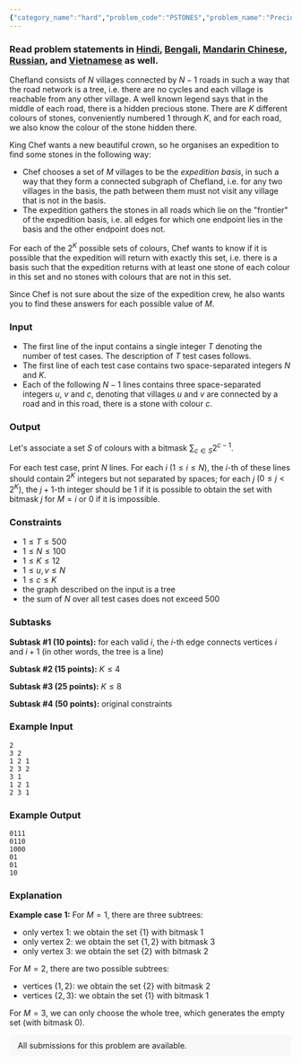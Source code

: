 ```yaml
---
{"category_name":"hard","problem_code":"PSTONES","problem_name":"Precious Stones ","problemComponents":{"constraints":"","constraintsState":false,"subtasks":"","subtasksState":false,"inputFormat":"","inputFormatState":false,"outputFormat":"","outputFormatState":false,"sampleTestCases":{"0":{"id":1,"input":"2\r\n3 2\r\n1 2 1\r\n2 3 2\r\n3 1\r\n1 2 1\r\n2 3 1","output":"0111\r\n0110\r\n1000\r\n01\r\n01\r\n10","explanation":"**Example case 1:**\r\nFor $M = 1$, there are three subtrees:\r\n- only vertex $1$: we obtain the set $\\{1\\}$ with bitmask $1$\r\n- only vertex $2$: we obtain the set $\\{1, 2\\}$ with bitmask $3$\r\n- only vertex $3$: we obtain the set $\\{2\\}$ with bitmask $2$\r\n\r\nFor $M = 2$, there are two possible subtrees:\r\n- vertices $\\{1, 2\\}$: we obtain the set $\\{2\\}$ with bitmask $2$\r\n- vertices $\\{2, 3\\}$: we obtain the set $\\{1\\}$ with bitmask $1$\r\n\r\nFor $M = 3$, we can only choose the whole tree, which generates the empty set (with bitmask $0$).","isDeleted":false}}},"video_editorial_url":"","languages_supported":{"0":"CPP14","1":"C","2":"JAVA","3":"PYTH 3.6","4":"CPP17","5":"PYTH","6":"PYP3","7":"CS2","8":"ADA","9":"PYPY","10":"TEXT","11":"PAS fpc","12":"NODEJS","13":"RUBY","14":"PHP","15":"GO","16":"HASK","17":"TCL","18":"PERL","19":"SCALA","20":"LUA","21":"kotlin","22":"BASH","23":"JS","24":"LISP sbcl","25":"rust","26":"PAS gpc","27":"BF","28":"CLOJ","29":"R","30":"D","31":"CAML","32":"FORT","33":"ASM","34":"swift","35":"FS","36":"WSPC","37":"LISP clisp","38":"SQL","39":"SCM guile","40":"PERL6","41":"ERL","42":"CLPS","43":"ICK","44":"NICE","45":"PRLG","46":"ICON","47":"COB","48":"SCM chicken","49":"PIKE","50":"SCM qobi","51":"ST","52":"SQLQ","53":"NEM"},"max_timelimit":2,"source_sizelimit":50000,"problem_author":"arthurfn","problem_tester":"","date_added":"13-07-2020","tags":{"0":"arthurfn","1":"arthurfn","2":"aug20","3":"daniel_1999","4":"dp","5":"dynamic","6":"hard","7":"rishup_nitdgp","8":"walsh"},"problem_difficulty_level":"Hard","best_tag":"Dynamic Programming","editorial_url":"https://discuss.codechef.com/problems/PSTONES","time":{"view_start_date":1597656602,"submit_start_date":1597656602,"visible_start_date":1597656602,"end_date":1735669800},"is_direct_submittable":false,"problemDiscussURL":"https://discuss.codechef.com/search?q=PSTONES","is_proctored":false,"visitedContests":{},"layout":"problem"}
---
```

### Read problem statements in [Hindi](https://www.codechef.com/download/translated/AUG20/hindi/PSTONES.pdf), [Bengali](https://www.codechef.com/download/translated/AUG20/bengali/PSTONES.pdf), [Mandarin Chinese](https://www.codechef.com/download/translated/AUG20/mandarin/PSTONES.pdf), [Russian](https://www.codechef.com/download/translated/AUG20/russian/PSTONES.pdf), and [Vietnamese](https://www.codechef.com/download/translated/AUG20/vietnamese/PSTONES.pdf) as well.

Chefland consists of $N$ villages connected by $N-1$ roads in such a way that the road network is a tree, i.e. there are no cycles and each village is reachable from any other village. A well known legend says that in the middle of each road, there is a hidden precious stone. There are $K$ different colours of stones, conveniently numbered $1$ through $K$, and for each road, we also know the colour of the stone hidden there.

King Chef wants a new beautiful crown, so he organises an expedition to find some stones in the following way:
- Chef chooses a set of $M$ villages to be the *expedition basis*, in such a way that they form a connected subgraph of Chefland, i.e. for any two villages in the basis, the path between them must not visit any village that is not in the basis.
- The expedition gathers the stones in all roads which lie on the "frontier" of the expedition basis, i.e. all edges for which one endpoint lies in the basis and the other endpoint does not.

For each of the $2^K$ possible sets of colours, Chef wants to know if it is possible that the expedition will return with exactly this set, i.e. there is a basis such that the expedition returns with at least one stone of each colour in this set and no stones with colours that are not in this set.

Since Chef is not sure about the size of the expedition crew, he also wants you to find these answers for each possible value of $M$.

### Input
- The first line of the input contains a single integer $T$ denoting the number of test cases. The description of $T$ test cases follows.
- The first line of each test case contains two space-separated integers $N$ and $K$.
- Each of the following $N-1$ lines contains three space-separated integers $u$, $v$ and $c$, denoting that villages $u$ and $v$ are connected by a road and in this road, there is a stone with colour $c$.

### Output
Let's associate a set $S$ of colours with a bitmask $\sum_{c \in S} 2^{c-1}$.

For each test case, print $N$ lines. For each $i$ ($1 \le i \le N$), the $i$-th of these lines should contain $2^K$ integers but not separated by spaces; for each $j$ ($0 \le j < 2^K$), the $j+1$-th integer should be $1$ if it is possible to obtain the set with bitmask $j$ for $M=i$ or $0$ if it is impossible.

### Constraints
- $1 \le T \le 500$
- $1 \le N \le 100$
- $1 \le K \le 12$
- $1 \le u, v \le N$
- $1 \le c \le K$
- the graph described on the input is a tree
- the sum of $N$ over all test cases does not exceed $500$

### Subtasks
**Subtask #1 (10 points):** for each valid $i$, the $i$-th edge connects vertices $i$ and $i+1$ (in other words, the tree is a line)

**Subtask #2 (15 points):** $K \le 4$

**Subtask #3 (25 points):** $K \le 8$

**Subtask #4 (50 points):** original constraints

### Example Input
```
2
3 2
1 2 1
2 3 2
3 1
1 2 1
2 3 1
```

### Example Output
```
0111
0110
1000
01
01
10
```

### Explanation
**Example case 1:**
For $M = 1$, there are three subtrees:
- only vertex $1$: we obtain the set $\{1\}$ with bitmask $1$
- only vertex $2$: we obtain the set $\{1, 2\}$ with bitmask $3$
- only vertex $3$: we obtain the set $\{2\}$ with bitmask $2$

For $M = 2$, there are two possible subtrees:
- vertices $\{1, 2\}$: we obtain the set $\{2\}$ with bitmask $2$
- vertices $\{2, 3\}$: we obtain the set $\{1\}$ with bitmask $1$

For $M = 3$, we can only choose the whole tree, which generates the empty set (with bitmask $0$).

<aside style='background: #f8f8f8;padding: 10px 15px;'><div>All submissions for this problem are available.</div></aside>